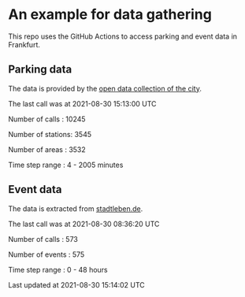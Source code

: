 # An example for data gathering

This repo uses the GitHub Actions to access parking and event data in Frankfurt.

## Parking data
The data is provided by the [open data collection of the city](https://www.offenedaten.frankfurt.de/).

The last call was at 2021-08-30 15:13:00 UTC

Number of calls   : 10245

Number of stations:  3545

Number of areas   :  3532

Time step range   :     4 -  2005 minutes


## Event data
The data is extracted from [stadtleben.de](https://stadtleben.de/frankfurt/).

The last call was at 2021-08-30 08:36:20 UTC

Number of calls   : 573

Number of events  : 575

Time step range   :   0 -  48 hours


Last updated at 2021-08-30 15:14:02 UTC
